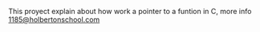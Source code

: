 This proyect explain about how work a pointer to a funtion in C, more info 1185@holbertonschool.com
